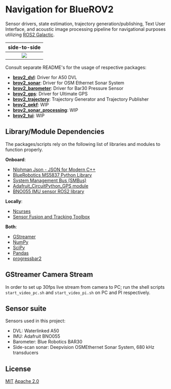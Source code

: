# Navigation for BlueROV2
Sensor drivers, state estimation, trajectory generation/publishing, Text User Interface, and acoustic image processing pipeline for navigational purposes utilizing [ROS2 Galactic](https://docs.ros.org/en/ros2_documentation/galactic/index.html).

side-to-side            |
:-------------------------: |
![](https://github.com/bjornrho/Navigation-brov2/blob/main/doc/circle_trajectory.gif)  | 




Consult separate README's for the usage of respective packages:
* [**brov2_dvl**](src/brov2_dvl/): Driver for A50 DVL
* [**brov2_sonar**](src/brov2_sonar/): Driver for OSM Ethernet Sonar System
* [**brov2_barometer**](src/brov2_barometer/): Driver for Bar30 Pressure Sensor
* [**brov2_gps**](src/brov2_gps/): Driver for Ultimate GPS
* [**brov2_trajectory**](src/brov2_trajectory/): Trajectory Generator and Trajectory Publisher
* [**brov2_qekf**](src/brov2_qekf/): WIP
* [**brov2_sonar_processing**](src/brov2_sonar_processing/): WIP
* [**brov2_tui**](src/brov2_tui/): WIP

## Library/Module Dependencies
The packages/scripts rely on the following list of libraries and modules to function properly. 

**Onboard**:

* [Nlohman Json - JSON for Modern C++ ](https://github.com/nlohmann/json)
* [BlueRobotics MS5837 Python Library](https://github.com/bluerobotics/ms5837-python)
* [System Management Bus (SMBus)](http://smbus.org/)
* [Adafruit_CircuitPython_GPS module](https://github.com/adafruit/Adafruit_CircuitPython_GPS)
* [BNO055 IMU sensor ROS2 library](https://github.com/flynneva/bno055)

**Locally**:

* [Ncurses](https://tldp.org/HOWTO/NCURSES-Programming-HOWTO/)
* [Sensor Fusion and Tracking Toolbox](https://se.mathworks.com/help/fusion/index.html?s_tid=CRUX_lftnav)

**Both**:

* [GStreamer](https://gstreamer.freedesktop.org/documentation/installing/on-linux.html?gi-language=c)
* [NumPy](https://numpy.org/)
* [SciPy](https://scipy.org/)
* [Pandas](https://pandas.pydata.org/)
* [progressbar2](https://progressbar-2.readthedocs.io/en/latest/)

## GStreamer Camera Stream
In order to set up 30fps live stream from camera to PC; run the shell scripts `start_video_pc.sh` and `start_video_pi.sh` on PC and PI respectively.

## Sensor suite
Sensors used in this project:

* DVL: Waterlinked A50
* IMU: Adafruit BNO055
* Barometer: Blue Robotics BAR30
* Side-scan sonar: Deepvision OSMEthernet Sonar System, 680 kHz transducers


## License
[MIT](https://choosealicense.com/licenses/mit/)
[Apache 2.0](https://choosealicense.com/licenses/apache-2.0/)

